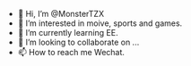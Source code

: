 - 👋 Hi, I’m @MonsterTZX
- 👀 I’m interested in moive, sports and games.
- 🌱 I’m currently learning EE.
- 💞️ I’m looking to collaborate on ...
- 📫 How to reach me Wechat.

<!---
MonsterTZX/MonsterTZX is a ✨ special ✨ repository because its `README.md` (this file) appears on your GitHub profile.
You can click the Preview link to take a look at your changes.
--->
